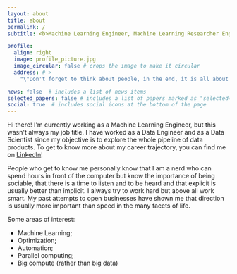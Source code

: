 ```yaml
---
layout: about
title: about
permalink: /
subtitle: <b>Machine Learning Engineer, Machine Learning Researcher Engineer</b>

profile:
  align: right
  image: profile_picture.jpg
  image_circular: false # crops the image to make it circular
  address: # >
    "\"Don't forget to think about people, in the end, it is all about them.\""

news: false  # includes a list of news items
selected_papers: false # includes a list of papers marked as "selected={true}"
social: true  # includes social icons at the bottom of the page
---
```


Hi there! I'm currently working as a Machine Learning Engineer, but this wasn't always my job title. I have worked as a Data Engineer and as a Data Scientist since my objective is to explore the whole pipeline of data products. To get to know more about my career trajectory, you can find me on <a href="https://www.linkedin.com/in/{{ site.linkedin_username }}" title="LinkedIn">LinkedIn</a>!

People who get to know me personally know that I am a nerd who can spend hours in front of the computer but know the importance of being sociable, that there is a time to listen and to be heard and that explicit is usually better than implicit. I always try to work hard but above all work smart. My past attempts to open businesses have shown me that direction is usually more important than speed in the many facets of life.

Some areas of interest:
* Machine Learning;
* Optimization;
* Automation;
* Parallel computing;
* Big compute (rather than big data)

<!-- Write your biography here. Tell the world about yourself. Link to your favorite [subreddit](http://reddit.com). You can put a picture in, too. The code is already in, just name your picture `prof_pic.jpg` and put it in the `img/` folder.

Put your address / P.O. box / other info right below your picture. You can also disable any these elements by editing `profile` property of the YAML header of your `_pages/about.md`. Edit `_bibliography/papers.bib` and Jekyll will render your [publications page](/al-folio/publications/) automatically.

Link to your social media connections, too. This theme is set up to use [Font Awesome icons](http://fortawesome.github.io/Font-Awesome/) and [Academicons](https://jpswalsh.github.io/academicons/), like the ones below. Add your Facebook, Twitter, LinkedIn, Google Scholar, or just disable all of them. -->
